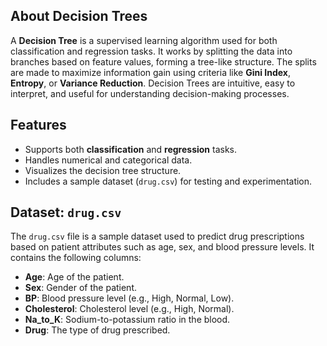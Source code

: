 ## About Decision Trees
A **Decision Tree** is a supervised learning algorithm used for both classification and regression tasks. It works by splitting the data into branches based on feature values, forming a tree-like structure. The splits are made to maximize information gain using criteria like **Gini Index**, **Entropy**, or **Variance Reduction**. Decision Trees are intuitive, easy to interpret, and useful for understanding decision-making processes.

## Features
- Supports both **classification** and **regression** tasks.
- Handles numerical and categorical data.
- Visualizes the decision tree structure.
- Includes a sample dataset (`drug.csv`) for testing and experimentation.

## Dataset: `drug.csv`
The `drug.csv` file is a sample dataset used to predict drug prescriptions based on patient attributes such as age, sex, and blood pressure levels. It contains the following columns:
- **Age**: Age of the patient.
- **Sex**: Gender of the patient.
- **BP**: Blood pressure level (e.g., High, Normal, Low).
- **Cholesterol**: Cholesterol level (e.g., High, Normal).
- **Na_to_K**: Sodium-to-potassium ratio in the blood.
- **Drug**: The type of drug prescribed.
